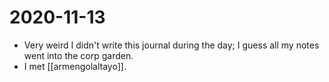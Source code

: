 # 2020-11-13

- Very weird I didn't write this journal during the day; I guess all my notes went into the corp garden.
- I met [[armengolaltayo]].

